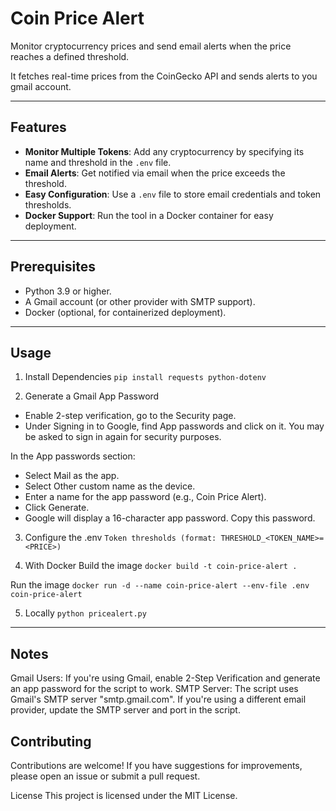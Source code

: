 # Coin Price Alert
Monitor cryptocurrency prices and send email alerts when the price reaches a defined threshold.

It fetches real-time prices from the CoinGecko API and sends alerts to you gmail account.

---

## Features
- **Monitor Multiple Tokens**: Add any cryptocurrency by specifying its name and threshold in the `.env` file.
- **Email Alerts**: Get notified via email when the price exceeds the threshold.
- **Easy Configuration**: Use a `.env` file to store email credentials and token thresholds.
- **Docker Support**: Run the tool in a Docker container for easy deployment.

---

## Prerequisites
- Python 3.9 or higher.
- A Gmail account (or other provider with SMTP support).
- Docker (optional, for containerized deployment).

---

## Usage
1. Install Dependencies
```pip install requests python-dotenv```

3. Generate a Gmail App Password
- Enable 2-step verification, go to the Security page.
- Under Signing in to Google, find App passwords and click on it.
You may be asked to sign in again for security purposes.

In the App passwords section:
- Select Mail as the app.
- Select Other custom name as the device.
- Enter a name for the app password (e.g., Coin Price Alert).
- Click Generate.
- Google will display a 16-character app password. Copy this password.

3. Configure the .env
```Token thresholds (format: THRESHOLD_<TOKEN_NAME>=<PRICE>)```

4. With Docker
Build the image
```docker build -t coin-price-alert .```

Run the image
```docker run -d --name coin-price-alert --env-file .env coin-price-alert```

5. Locally
```python pricealert.py```

---

## Notes
Gmail Users: If you're using Gmail, enable 2-Step Verification and generate an app password for the script to work.
SMTP Server: The script uses Gmail's SMTP server "smtp.gmail.com". If you're using a different email provider, update the SMTP server and port in the script.

## Contributing
Contributions are welcome! If you have suggestions for improvements, please open an issue or submit a pull request.

License
This project is licensed under the MIT License. 
